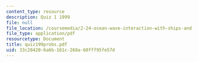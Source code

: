 ```yaml
---
content_type: resource
description: Quiz 1 1999
file: null
file_location: /coursemedia/2-24-ocean-wave-interaction-with-ships-and-offshore-energy-systems-13-022-spring-2002/33c284206a6b161c268a60fff95fe57d_quiz199probs.pdf
file_type: application/pdf
resourcetype: Document
title: quiz199probs.pdf
uid: 33c28420-6a6b-161c-268a-60fff95fe57d
---
```

